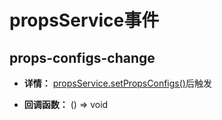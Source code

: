 # propsService事件

## props-configs-change

- **详情：** [propsService.setPropsConfigs()](./propsServiceMethods.md#setPropsConfigs)后触发

- **回调函数：** () => void
